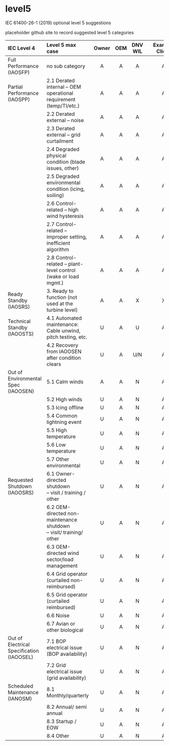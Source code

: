 # level5
IEC 61400-26-1 (2019) optional level 5 suggestions


placeholder github site to record suggested level 5 categories

| IEC Level 4      | Level 5 max case   | Owner  | OEM    | DNV WIL |         | Example Client |
| :-------------- | :---------------- | :----: | :----: | :-----: | :-----: | :------------: |
| Full Performance <br>(IAOSFP)| no sub category    | A      |A       |A        |         | A              |
| Partial Performance <br>(IAOSPP)| 2.1 Derated internal – OEM operational requirement (temp/TI/etc.)    | A      |A       |A        |         | A              |
|    | 2.2 Derated external – noise   | A      |A       |A        |         | A              |
|    | 2.3 Derated external – grid curtailment   | A      |A       |A        |         | A              |
|    | 2.4 Degraded physical condition (blade issues, other)  | A      |A       |A        |         | A              |
|    | 2.5 Degraded environmental condition (icing, soiling)   | A      |A       |A        |         | A              |
|    | 2.6 Control-related – high wind hysteresis   | A      |A       |A        |         | A              |
|    | 2.7 Control-related – improper setting, inefficient algorithm | A      |A       |A        |         | A              |
|    | 2.8 Control-related – plant-level control (wake or load mgmt.)   | A      |A       |A        |         | A              |
| Ready Standby <br>(IAOSRS)   | 3. Ready to function (not used at the turbine level)  | A      |A       |X        |         | X              |
| Technical Standby <br>(IAOOSTS)   | 4.1 Automated maintenance: Cable unwind, pitch testing, etc.  | U      |A       |U       |         | A              |
|    | 4.2 Recovery from IAOOSEN after condition clears | U      |A       |U/N        |         | A              |
|  Out of Environmental Spec (IAOOSEN)  | 5.1 Calm winds  | A      |A       |  N       |       | A   |
|    | 5.2 High winds   | U      |A       | N      |         | A              |
|    | 5.3 Icing offline  | U      |A       | N      |         | A              |
|    | 5.4 Common lightning event  | U      |A       | N      |         | A              |
|    | 5.5 High temperature   | U      |A       | N      |         | A              |
|    | 5.6 Low temperature   | U      |A       | N      |         | A              |
|    | 5.7 Other environmental   | U      |A       | N      |         | A              |
| Requested Shutdown <br> (IAOOSRS) | 6.1 Owner-directed shutdown <br>– visit / training / other   | U      |A       | N      |         | A              |
|  | 6.2 OEM-directed non-maintenance shutdown <br>– visit/ training/ other  | U      |A       | N      |         | A              |
|  | 6.3 OEM-directed wind sector/load management | U      |A       | N      |         | A              |
|  | 6.4 Grid operator (curtailed non- reimbursed)  | U      |A       | N      |         | A              |
|  | 6.5 Grid operator (curtailed reimbursed) | U      |A       | N      |         | A              |
|  | 6.6 Noise  | U      |A       | N      |         | A              |
|  | 6.7 Avian or other biological  | U      |A       | N      |         | A              |
| Out of Electrical Specification (IAOOSEL)   | 7.1 BOP electrical issue (BOP availability) | U      |A       | N      |         | A              |
|   | 7.2 Grid electrical issue (grid availability) | U      |A       | N      |         | A              |
| Scheduled Maintenance (IANOSM)  | 8.1 Monthly/quarterly| U      |A       | N      |         | A              |
|   | 8.2 Annual/ semi annual | U      |A       | N      |         | A              |
|   | 8.3 Startup / EOW | U      |A       | N      |         | A              |
|   | 8.4 Other | U      |A       | N      |         | A              |






















